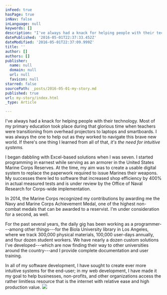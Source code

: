 ```yaml
---
inFeed: true
hasPage: true
inNav: false
inLanguage: null
keywords: []
description: "I've always had a knack for helping people with their technology. Most of my primary education took place during that glorious time when teachers were transitioning from overhead projectors to laptops and smartboards. I was always the one to help out as they worked to navigate this brave new world. If there's one thing I learned from all of that, it's the need for intuitive systems."
datePublished: '2016-05-01T22:37:33.452Z'
dateModified: '2016-05-01T22:37:09.999Z'
title: ''
author: []
authors: []
publisher:
  name: null
  domain: null
  url: null
  favicon: null
starred: false
sourcePath: _posts/2016-05-01-my-story.md
published: true
url: my-story/index.html
_type: Article

---
```

I've
always had a knack for helping people with their technology. Most of my
primary education took place during that glorious time when teachers 
were transitioning from overhead projectors to laptops and smartboards. I
was always the one to help out as they worked to navigate this brave 
new world. If there's one thing I learned from all of that, _it's the need for intuitive systems._

I began dabbling with Excel-based solutions when I was seven. I started programming in earnest while serving as an armorer in the United States Marine Corps Reserves. At the time, my aim was to create a usable digital system to replace the paperwork required to issue Marines their weapons. My successes there led to software that increased shop efficiency by 400% in actual measured tests and is under review by the Office of Naval Research for Corps-wide implementation.

In 2014, the Marine Corps recognized my contributions by awarding me the Navy and Marine Corps Achievement Medal, one of the highest non-combat medals that can be awarded to a reservist. I'm under consideration for a second, as well.

For the past several years, the daily gig has been working as a programmer---among other things---for the Biola University library in Los Angeles, where we track 300,000 physical materials, 100,000 user-days annually, and four dozen student workers. We have nearly a dozen custom solutions I've developed---which are now finding their way to other universities around the country---and I provide complete documentation and user training.

In
all of my software development, I have sought to create ever more 
intuitive systems for the end-user; in my web development, I have made 
it my goal to help businesses, non-profits, and other organizations 
access the rather limitless resource that is the internet with relative 
ease and high production value.
![](https://the-grid-user-content.s3-us-west-2.amazonaws.com/fc723275-ac3c-4d5a-880b-913f12dbe282.jpg)